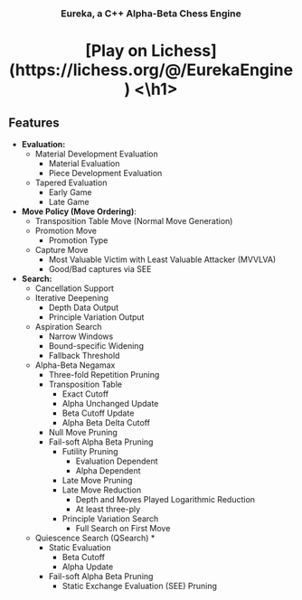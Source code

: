 <h3 align="center">
	Eureka, a C++ Alpha-Beta Chess Engine
</h3>
</p>

<h1 align="center">
[Play on Lichess](https://lichess.org/@/EurekaEngine)
<\h1>

## Features
* **Evaluation:**
  * Material Development Evaluation
    * Material Evaluation
    * Piece Development Evaluation
  * Tapered Evaluation
    * Early Game
    * Late Game
* **Move Policy (Move Ordering)**:
  * Transposition Table Move (Normal Move Generation)
  * Promotion Move
    * Promotion Type
  * Capture Move
    * Most Valuable Victim with Least Valuable Attacker (MVVLVA)
    * Good/Bad captures via SEE
* **Search:**
  * Cancellation Support
  * Iterative Deepening
    * Depth Data Output
    * Principle Variation Output
  * Aspiration Search
    * Narrow Windows
    * Bound-specific Widening
    * Fallback Threshold
  * Alpha-Beta Negamax
    * Three-fold Repetition Pruning
    * Transposition Table
      * Exact Cutoff
      * Alpha Unchanged Update
      * Beta Cutoff Update
      * Alpha Beta Delta Cutoff
    * Null Move Pruning
    * Fail-soft Alpha Beta Pruning
      * Futility Pruning
        * Evaluation Dependent
        * Alpha Dependent
      * Late Move Pruning
      * Late Move Reduction
        * Depth and Moves Played Logarithmic Reduction
        * At least three-ply
      * Principle Variation Search
        * Full Search on First Move 
  * Quiescence Search (QSearch)
    * 
    * Static Evaluation
      * Beta Cutoff
      * Alpha Update
    * Fail-soft Alpha Beta Pruning
      * Static Exchange Evaluation (SEE) Pruning
